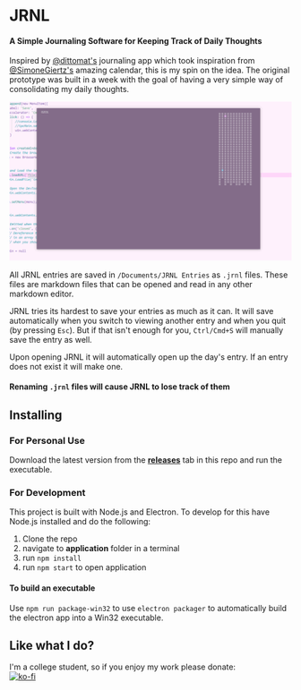 # JRNL
#### A Simple Journaling Software for Keeping Track of Daily Thoughts

Inspired by [@dittomat's](https://twitter.com/dittomat) journaling app which took inspiration from
[@SimoneGiertz's](https://twitter.com/simonegiertz?lang=en) amazing calendar, this is my spin on the idea. The original prototype was built
in a week with the goal of having a very simple way of consolidating my daily thoughts.   
  
![Early Gif](/Ver1.gif)  

All JRNL entries are saved in `/Documents/JRNL Entries` as `.jrnl` files. These files are markdown files that can be opened and read
in any other markdown editor.  
  
JRNL tries its hardest to save your entries as much as it can. It will save automatically when you switch to viewing another entry 
and when you quit (by pressing `Esc`). But if that isn't enough for you, `Ctrl/Cmd+S` will manually save the entry as well.  
  
Upon opening JRNL it will automatically open up the day's entry. If an entry does not exist it will make one.  
  
#### Renaming `.jrnl` files will cause JRNL to lose track of them

## Installing
### For Personal Use  
Download the latest version from the [**releases**](https://github.com/Blarfnip/JRNL/releases/stable) tab in this repo and run the executable.

### For Development
This project is built with Node.js and Electron. To develop for this have Node.js installed and do the following:
1. Clone the repo  
2. navigate to **application** folder in a terminal  
3. run `npm install`  
4. run `npm start` to open application  

#### To build an executable
Use `npm run package-win32` to use `electron packager` to automatically build the electron app into a Win32 executable.  

## Like what I do?
I'm a college student, so if you enjoy my work please donate:  
[![ko-fi](https://www.ko-fi.com/img/githubbutton_sm.svg)](https://ko-fi.com/T6T1TDCS)
